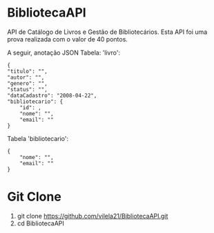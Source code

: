 # BibliotecaAPI
API de Catálogo de Livros e Gestão de Bibliotecários.
Esta API foi uma prova realizada com o valor de 40 pontos.

A seguir, anotação JSON
Tabela: 'livro':



    {
    "titulo": "",
    "autor": "",
    "genero": "",
    "status": "",
    "dataCadastro": "2008-04-22",
    "bibliotecario": {
        "id": ,
        "nome": "",
        "email": ""
    }


Tabela 'bibliotecario':



    {    
        "nome": "",
        "email": ""
    }


# Git Clone
1. git clone https://github.com/vilela21/BibliotecaAPI.git
2. cd BibliotecaAPI
